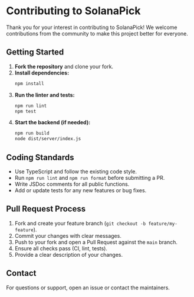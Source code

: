 # Contributing to SolanaPick

Thank you for your interest in contributing to SolanaPick! We welcome contributions from the community to make this project better for everyone.

## Getting Started

1. **Fork the repository** and clone your fork.
2. **Install dependencies:**
   ```bash
   npm install
   ```
3. **Run the linter and tests:**
   ```bash
   npm run lint
   npm test
   ```
4. **Start the backend (if needed):**
   ```bash
   npm run build
   node dist/server/index.js
   ```

## Coding Standards

- Use TypeScript and follow the existing code style.
- Run `npm run lint` and `npm run format` before submitting a PR.
- Write JSDoc comments for all public functions.
- Add or update tests for any new features or bug fixes.

## Pull Request Process

1. Fork and create your feature branch (`git checkout -b feature/my-feature`).
2. Commit your changes with clear messages.
3. Push to your fork and open a Pull Request against the `main` branch.
4. Ensure all checks pass (CI, lint, tests).
5. Provide a clear description of your changes.

## Contact

For questions or support, open an issue or contact the maintainers.
